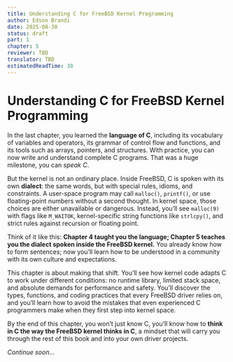 ```yaml
---
title: Understanding C for FreeBSD Kernel Programming
author: Edson Brandi
date: 2025-08-30
status: draft
part: 1
chapter: 5
reviewer: TBD
translator: TBD
estimatedReadTime: 30
---
```


# Understanding C for FreeBSD Kernel Programming

In the last chapter, you learned the **language of C**, including its vocabulary of variables and operators, its grammar of control flow and functions, and its tools such as arrays, pointers, and structures. With practice, you can now write and understand complete C programs. That was a huge milestone, you can *speak C*.

But the kernel is not an ordinary place. Inside FreeBSD, C is spoken with its own **dialect**: the same words, but with special rules, idioms, and constraints. A user-space program may call `malloc()`, `printf()`, or use floating-point numbers without a second thought. In kernel space, those choices are either unavailable or dangerous. Instead, you’ll see `malloc(9)` with flags like `M_WAITOK`, kernel-specific string functions like `strlcpy()`, and strict rules against recursion or floating point.

Think of it like this: **Chapter 4 taught you the language; Chapter 5 teaches you the dialect spoken inside the FreeBSD kernel.** You already know how to form sentences; now you’ll learn how to be understood in a community with its own culture and expectations.

This chapter is about making that shift. You’ll see how kernel code adapts C to work under different conditions: no runtime library, limited stack space, and absolute demands for performance and safety. You’ll discover the types, functions, and coding practices that every FreeBSD driver relies on, and you’ll learn how to avoid the mistakes that even experienced C programmers make when they first step into kernel space.

By the end of this chapter, you won’t just know C, you’ll know how to **think in C the way the FreeBSD kernel thinks in C**, a mindset that will carry you through the rest of this book and into your own driver projects.

*Continue soon...*
